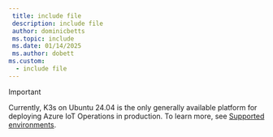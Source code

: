 ```yaml
---
 title: include file
 description: include file
 author: dominicbetts
 ms.topic: include
 ms.date: 01/14/2025
 ms.author: dobett
ms.custom:
  - include file
---
```


> [!IMPORTANT]
> Currently, K3s on Ubuntu 24.04 is the only generally available platform for deploying Azure IoT Operations in production. To learn more, see [Supported environments](../deploy-iot-ops/overview-deploy.md#supported-environments).
